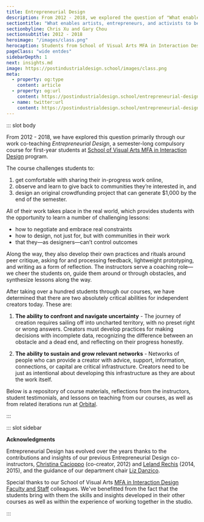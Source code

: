 ```yaml
---
title: Entrepreneurial Design
description: From 2012 - 2018, we explored the question of "What enables artists, entrepreneurs, and activists to be successful in today’s networked world?" primarily through co-teaching Entrepreneurial Design, a semester-long compulsory course for first-year students at School of Visual Arts MFA in Interaction Design program.
sectiontitle: "What enables artists, entrepreneurs, and activists to be successful in today’s networked world?"
sectionbyline: Chris Xu and Gary Chou
sectionsubtitle: 2012 - 2018
heroimage: "/images/class.png"
herocaption: Students from School of Visual Arts MFA in Interaction Design go through an ideation exercise at the beginning of the semester.
pageClass: "wide entdes"
sidebarDepth: 1
next: insights.md
image: https://postindustrialdesign.school/images/class.png
meta:
  - property: og:type
    content: article  
  - property: og:url
    content: https://postindustrialdesign.school/entrepreneurial-design/
  - name: twitter:url
    content: https://postindustrialdesign.school/entrepreneurial-design/
---
```


<SiteSection/>

::: slot body

From 2012 - 2018, we have explored this question primarily through our work co-teaching *Entrepreneurial Design*, a semester-long compulsory course for first-year students at [School of Visual Arts MFA in Interaction Design](http://interactionsdesign.sva.edu/) program.

The course challenges students to:

1. get comfortable with sharing their in-progress work online,
2. observe and learn to give back to communities they’re interested in, and
3. design an original crowdfunding project that can generate $1,000 by the end of the semester.

All of their work takes place in the real world, which provides students with the opportunity to learn a number of challenging lessons:

* how to negotiate and embrace real constraints
* how to design, not just for, but with communities in their work
* that they—as designers—can’t control outcomes

Along the way, they also develop their own practices and rituals around peer critique, asking for and processing feedback, lightweight prototyping, and writing as a form of reflection. The instructors serve a coaching role—we cheer the students on, guide them around or through obstacles, and synthesize lessons along the way.

After taking over a hundred students through our courses, we have determined that there are two absolutely critical abilities for independent creators today. These are:

1. **The ability to confront and navigate uncertainty** - The journey of creation requires sailing off into uncharted territory, with no preset right or wrong answers. Creators must develop practices for making decisions with incomplete data, recognizing the difference between an obstacle and a dead end, and reflecting on their progress honestly.

2. **The ability to sustain and grow relevant networks** - Networks of people who can provide a creator with advice, support, information, connections, or capital are critical infrastructure. Creators need to be just as intentional about developing this infrastructure as they are about the work itself.

Below is a repository of course materials, reflections from the instructors, student testimonials, and lessons on teaching from our courses, as well as from related iterations run at [Orbital](https://orbital.nyc).

:::

::: slot sidebar

**Acknowledgments**

Entrepreneurial Design has evolved over the years thanks to the contributions and insights of our previous Entrepreneurial Design co-instructors, [Christina Cacioppo](https://twitter.com/christinacaci) (co-creator, 2012) and [Leland Rechis](https://twitter.com/leland) (2014, 2015), and the guidance of our department chair [Liz Danzico](https://twitter.com/bobulate).

Special thanks to our School of Visual Arts [MFA in Interaction Design](http://interactiondesign.sva.edu) [Faculty and Staff](https://interactiondesign.sva.edu/people/faculty) colleagues. We've benefitted from the fact that the students bring with them the skills and insights developed in their other courses as well as within the experience of working together in the studio.

:::
